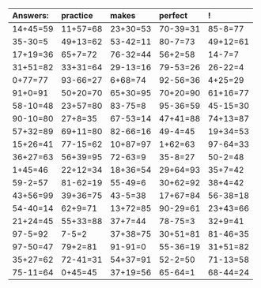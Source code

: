 | Answers: | practice | makes | perfect | ! |
| :--- | :--- | :--- | :--- | :--- |
| 14+45=59 | 11+57=68 | 23+30=53 | 70-39=31 | 85-8=77 | 
| 35-30=5 | 49+13=62 | 53-42=11 | 80-7=73 | 49+12=61 | 
| 17+19=36 | 65+7=72 | 76-32=44 | 56+2=58 | 14-7=7 | 
| 31+51=82 | 33+31=64 | 29-13=16 | 79-53=26 | 26-22=4 | 
| 0+77=77 | 93-66=27 | 6+68=74 | 92-56=36 | 4+25=29 | 
| 91+0=91 | 50+20=70 | 65+30=95 | 70+20=90 | 61+16=77 | 
| 58-10=48 | 23+57=80 | 83-75=8 | 95-36=59 | 45-15=30 | 
| 90-10=80 | 27+8=35 | 67-53=14 | 47+41=88 | 74+13=87 | 
| 57+32=89 | 69+11=80 | 82-66=16 | 49-4=45 | 19+34=53 | 
| 15+26=41 | 77-15=62 | 10+87=97 | 1+62=63 | 97-64=33 | 
| 36+27=63 | 56+39=95 | 72-63=9 | 35-8=27 | 50-2=48 | 
| 1+45=46 | 22+12=34 | 18+36=54 | 29+64=93 | 35+7=42 | 
| 59-2=57 | 81-62=19 | 55-49=6 | 30+62=92 | 38+4=42 | 
| 43+56=99 | 39+36=75 | 43-5=38 | 17+67=84 | 56-38=18 | 
| 54-40=14 | 62+9=71 | 13+72=85 | 90-29=61 | 23+43=66 | 
| 21+24=45 | 55+33=88 | 37+7=44 | 78-75=3 | 32+9=41 | 
| 97-5=92 | 7-5=2 | 37+38=75 | 30+51=81 | 81-46=35 | 
| 97-50=47 | 79+2=81 | 91-91=0 | 55-36=19 | 31+51=82 | 
| 35+27=62 | 72-41=31 | 54+37=91 | 52-2=50 | 71-13=58 | 
| 75-11=64 | 0+45=45 | 37+19=56 | 65-64=1 | 68-44=24 | 
